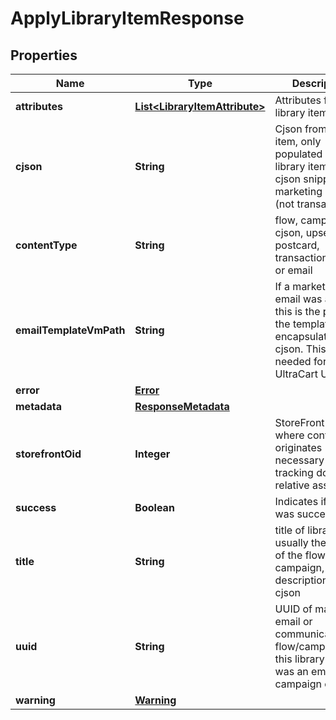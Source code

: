 

# ApplyLibraryItemResponse


## Properties

| Name | Type | Description | Notes |
|------------ | ------------- | ------------- | -------------|
|**attributes** | [**List&lt;LibraryItemAttribute&gt;**](LibraryItemAttribute.md) | Attributes from the library item |  [optional] |
|**cjson** | **String** | Cjson from library item, only populated if this library item was a cjson snippet or marketing email (not transactional) |  [optional] |
|**contentType** | **String** | flow, campaign, cjson, upsell, postcard, transactional_email or email |  [optional] |
|**emailTemplateVmPath** | **String** | If a marketing email was applied, this is the path to the template encapsulating the cjson.  This is needed for the UltraCart UI. |  [optional] |
|**error** | [**Error**](Error.md) |  |  [optional] |
|**metadata** | [**ResponseMetadata**](ResponseMetadata.md) |  |  [optional] |
|**storefrontOid** | **Integer** | StoreFront oid where content originates necessary for tracking down relative assets |  [optional] |
|**success** | **Boolean** | Indicates if API call was successful |  [optional] |
|**title** | **String** | title of library item, usually the name of the flow or campaign, or description of cjson |  [optional] |
|**uuid** | **String** | UUID of marketing email or communication flow/campaign if this library item was an email, campaign or flow |  [optional] |
|**warning** | [**Warning**](Warning.md) |  |  [optional] |



